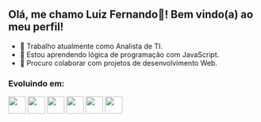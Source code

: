 ## Olá, me chamo Luiz Fernando👋! Bem vindo(a) ao meu perfil!

- 🔭 Trabalho atualmente como Analista de TI.
- 🌱 Estou aprendendo lógica de programação com JavaScript.
- 👯 Procuro colaborar com projetos de desenvolvimento Web.

### Evoluindo em:
<div>
<img width="35px" src="https://cdn.jsdelivr.net/gh/devicons/devicon/icons/javascript/javascript-plain.svg"/> <img width="35px" src="https://cdn.jsdelivr.net/gh/devicons/devicon/icons/html5/html5-plain.svg" /> <img width="35px" src="https://cdn.jsdelivr.net/gh/devicons/devicon/icons/css3/css3-plain.svg" /> <img width="35px" src="https://cdn.jsdelivr.net/gh/devicons/devicon/icons/git/git-plain.svg" /> <img width="35" src="https://th.bing.com/th/id/R.2bee11a830bacc5ae9006df56b20c33a?rik=nXUBy4boCTrW8w&pid=ImgRaw&r=0" /> <img width="35" src="https://www.ictdemy.com/images/5728/nodejs_logo.png" />
           
</div>

          
